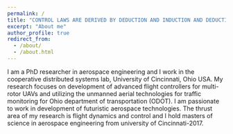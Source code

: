 ```yaml
---
permalink: /
title: "CONTROL LAWS ARE DERIVED BY DEDUCTION AND INDUCTION AND DEDUCTION AND ..."
excerpt: "About me"
author_profile: true
redirect_from: 
  - /about/
  - /about.html
---
```

I am a PhD researcher in aerospace engineering and I work in the cooperative distributed systems lab, University of Cincinnati, Ohio USA. My research focuses on development of advanced flight controllers for multi-rotor UAVs and utilizing the unmanned aerial technologies for traffic monitoring for Ohio department of transportation (ODOT). I am passionate to work in development of futuristic aerospace technologies. The thrust area of my research is flight dynamics and control and I hold masters of science in aerospace engineering from university of Cincinnati-2017.
